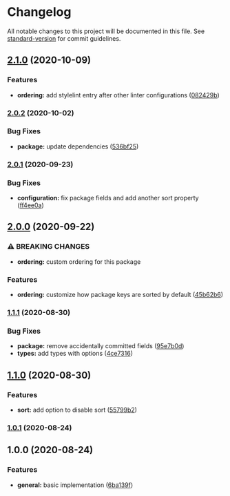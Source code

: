 # Changelog

All notable changes to this project will be documented in this file. See [standard-version](https://github.com/conventional-changelog/standard-version) for commit guidelines.

## [2.1.0](https://github.com/tobua/pakag/compare/v2.0.2...v2.1.0) (2020-10-09)


### Features

* **ordering:** add stylelint entry after other linter configurations ([082429b](https://github.com/tobua/pakag/commit/082429b50b65043e10f9f5052b04a13c35279de4))

### [2.0.2](https://github.com/tobua/pakag/compare/v2.0.1...v2.0.2) (2020-10-02)


### Bug Fixes

* **package:** update dependencies ([536bf25](https://github.com/tobua/pakag/commit/536bf25577ca17ff725dc7c067d6cd5074e12d37))

### [2.0.1](https://github.com/tobua/pakag/compare/v2.0.0...v2.0.1) (2020-09-23)


### Bug Fixes

* **configuration:** fix package fields and add another sort property ([ff4ee0a](https://github.com/tobua/pakag/commit/ff4ee0a4d17a4e64a1d83bf55a31b0f1ebd57e20))

## [2.0.0](https://github.com/tobua/pakag/compare/v1.1.1...v2.0.0) (2020-09-22)


### ⚠ BREAKING CHANGES

* **ordering:** custom ordering for this package

### Features

* **ordering:** customize how package keys are sorted by default ([45b62b6](https://github.com/tobua/pakag/commit/45b62b659386bca68ae62a1debdfd6efddc77bc2))

### [1.1.1](https://github.com/tobua/pakag/compare/v1.1.0...v1.1.1) (2020-08-30)


### Bug Fixes

* **package:** remove accidentally committed fields ([95e7b0d](https://github.com/tobua/pakag/commit/95e7b0d2c980dc4d5880c3c917ce02043dd33a1e))
* **types:** add types with options ([4ce7316](https://github.com/tobua/pakag/commit/4ce7316b5ca1e832346b2d033c1c70740e5fa8db))

## [1.1.0](https://github.com/tobua/pakag/compare/v1.0.1...v1.1.0) (2020-08-30)


### Features

* **sort:** add option to disable sort ([55799b2](https://github.com/tobua/pakag/commit/55799b2976d027ff20aeaa57fbd58f8119ac0572))

### [1.0.1](https://github.com/tobua/pakag/compare/v1.0.0...v1.0.1) (2020-08-24)

## 1.0.0 (2020-08-24)


### Features

* **general:** basic implementation ([6ba139f](https://github.com/tobua/pakag/commit/6ba139f65ba0901c30dae38b89c3a2238f437717))
